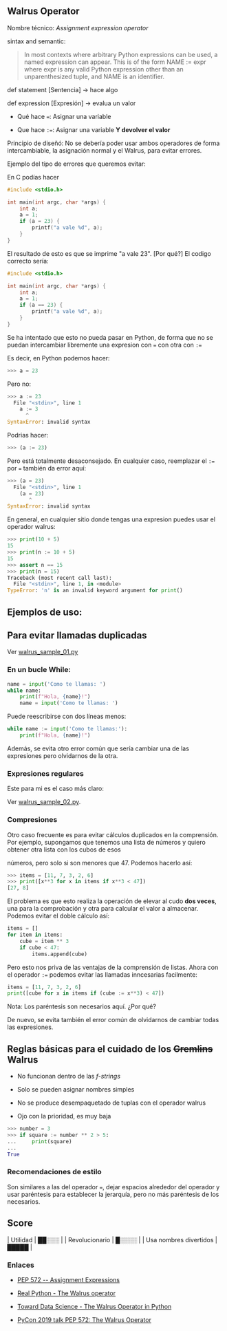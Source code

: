 ## Walrus Operator

Nombre técnico: _Assignment expression operator_

sintax and semantic:

> In most contexts where arbitrary Python expressions can be used, a named expression can
> appear. This is of the form NAME := expr where expr is any valid Python expression other
> than an unparenthesized tuple, and NAME is an identifier.


def statement [Sentencia] -> hace algo

def expression [Expresión] -> evalua un valor

- Qué hace `=`: Asignar una variable

- Que hace `:=`: Asignar una variable **Y devolver el valor**

Principio de diseñó: No se debería poder usar ambos operadores de
forma intercambiable, la asignación normal y el Walrus, para evitar errores.

Ejemplo del tipo de errores que queremos evitar:

En C podías hacer

```c
#include <stdio.h>

int main(int argc, char *args) {
    int a;
    a = 1;
    if (a = 23) {
        printf("a vale %d", a);
    }
}
```

El resultado de esto es que se imprime "a vale 23". [Por qué?] El codigo correcto sería:

```c
#include <stdio.h>

int main(int argc, char *args) {
    int a;
    a = 1;
    if (a == 23) {
        printf("a vale %d", a);
    }
}
```

Se ha intentado que esto no pueda pasar en Python, de forma que no se puedan intercambiar
libremente una expresion con `=` con otra con `:=`

Es decir, en Python podemos hacer:

```python
>>> a = 23
```

Pero no:

```python
>>> a := 23
  File "<stdin>", line 1
    a := 3
      ^
SyntaxError: invalid syntax
```

Podrias hacer:

```python
>>> (a := 23)
```

Pero está totalmente desaconsejado. En cualquier caso, reemplazar el `:=` por `=` también da
error aquí:

```python
>>> (a = 23)
  File "<stdin>", line 1
    (a = 23)
       ^
SyntaxError: invalid syntax
```

En general, en cualquier sitio donde tengas una expresion puedes usar el operador walrus:

```python
>>> print(10 + 5)
15
>>> print(n := 10 + 5)
15
>>> assert n == 15
>>> print(n = 15)
Traceback (most recent call last):
  File "<stdin>", line 1, in <module>
TypeError: 'n' is an invalid keyword argument for print()
```

## Ejemplos de uso:

## Para evitar llamadas duplicadas

Ver [walrus_sample_01.py](walrus_sample_01.py)


### En un bucle While:

```python
name = input('Como te llamas: ')
while name:
    print(f"Hola, {name}!")
    name = input('Como te llamas: ')
```

Puede reescribirse con dos líneas menos:

```python
while name := input('Como te llamas:'):
    print(f"Hola, {name}!")
```

Además, se evita otro error común que sería cambiar una de las expresiones pero olvidarnos
de la otra.

### Expresiones regulares

Este para mi es el caso más claro:

Ver [walrus_sample_02.py](walrus_sample_02.py).


### Compresiones

Otro caso frecuente es para evitar cálculos duplicados en la comprensión. Por ejemplo,
supongamos que tenemos una lista de números y quiero obtener otra lista con los cubos de
esos

números, pero solo si son menores que $47$. Podemos hacerlo así:

```python
>>> items = [11, 7, 3, 2, 6]
>>> print([x**3 for x in items if x**3 < 47])
[27, 8]
```

El problema es que esto realiza la operación de elevar al cudo **dos veces**, una para la
comprobación y otra para calcular el valor a almacenar. Podemos evitar el doble cálculo así:

```python
items = []
for item in items:
    cube = item ** 3
    if cube < 47:
        items.append(cube)
```

Pero esto nos priva de las ventajas de la comprensión de listas. Ahora con el operador `:=`
podemos evitar las llamadas inncesarias facilmente:

```python
items = [11, 7, 3, 2, 6]
print([cube for x in items if (cube := x**3) < 47])
```

Nota: Los paréntesis son necesarios aquí. ¿Por qué?

De nuevo, se evita también el error común de olvidarnos de cambiar todas las expresiones.

## Reglas básicas para el cuidado de los ~~Gremlins~~ Walrus

- No funcionan dentro de las _f-strings_

- Solo se pueden asignar nombres simples

- No se produce desempaquetado de tuplas con el operador walrus

- Ojo con la prioridad, es muy baja

```python
>>> number = 3
>>> if square := number ** 2 > 5:
...     print(square)
...
True
```

### Recomendaciones de estilo

Son similares a las del operador `=`, dejar espacios alrededor del operador y usar
paréntesis para establecer la jerarquía, pero no más paréntesis de los necesarios.

## Score

| Utilidad                 | ██░░░ |
| Revolucionario           | █░░░░ |
| Usa nombres divertidos   | █████ | 

### Enlaces

- [PEP 572 -- Assignment Expressions](https://www.python.org/dev/peps/pep-0572/)

- [Real Python - The Walrus operator](https://realpython.com/python-walrus-operator/)

- [Toward Data Science - The Walrus Operator in Python](https://towardsdatascience.com/the-walrus-operator-in-python-a315e4f84583)

- [PyCon 2019 talk PEP 572: The Walrus Operator](https://pyvideo.org/pycon-us-2019/pep-572-the-walrus-operator.html)
